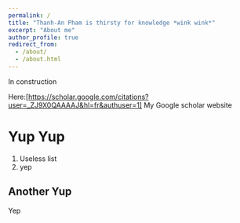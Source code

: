 ```yaml
---
permalink: /
title: "Thanh-An Pham is thirsty for knowledge *wink wink*"
excerpt: "About me"
author_profile: true
redirect_from: 
  - /about/
  - /about.html
---
```


In construction

Here:[https://scholar.google.com/citations?user=_ZJ9X0QAAAAJ&hl=fr&authuser=1] My Google scholar website 

Yup Yup
======

1. Useless list
1. yep


Another Yup
------
Yep
